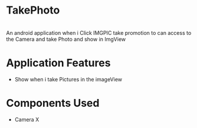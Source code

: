 # TakePhoto

<br />
An android application when i Click IMGPIC take promotion to can access to the Camera 
and take Photo and show in ImgView

# Application Features

- Show when i take Pictures in the imageView



# Components Used
- Camera X

